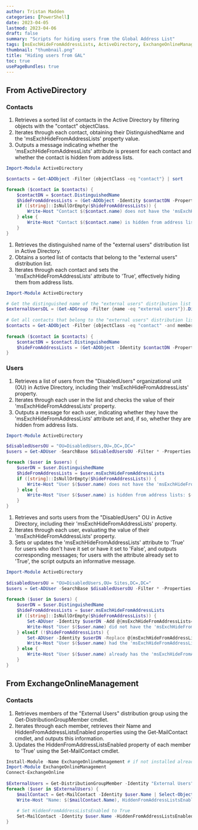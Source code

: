 ```yaml
---
author: Tristan Madden
categories: [PowerShell]
date: 2023-04-05
lastmod: 2023-04-06
draft: false
summary: "Scripts for hiding users from the Global Address List"
tags: [msExchHideFromAddressLists, ActiveDirectory, ExchangeOnlineManagement]
thumbnail: "thumbnail.png"
title: "Hiding users from GAL"
toc: true
usePageBundles: true
---
```


## From ActiveDirectory

### Contacts

1. Retrieves a sorted list of contacts in the Active Directory by filtering objects with the "contact" objectClass.
2. Iterates through each contact, obtaining their DistinguishedName and the 'msExchHideFromAddressLists' property value.
3. Outputs a message indicating whether the 'msExchHideFromAddressLists' attribute is present for each contact and whether the contact is hidden from address lists.

```PowerShell
Import-Module ActiveDirectory

$contacts = Get-ADObject -Filter {objectClass -eq "contact"} | sort

foreach ($contact in $contacts) {
    $contactDN = $contact.DistinguishedName
    $hideFromAddressLists = (Get-ADObject -Identity $contactDN -Properties msExchHideFromAddressLists).msExchHideFromAddressLists
    if ([string]::IsNullOrEmpty($hideFromAddressLists)) {
        Write-Host "Contact $($contact.name) does not have the 'msExchHideFromAddressLists' attribute"
    } else {
        Write-Host "Contact $($contact.name) is hidden from address lists: $($hideFromAddressLists)"
    }
}
```

1. Retrieves the distinguished name of the "external users" distribution list in Active Directory.
2. Obtains a sorted list of contacts that belong to the "external users" distribution list.
3. Iterates through each contact and sets the 'msExchHideFromAddressLists' attribute to 'True', effectively hiding them from address lists.

```PowerShell
Import-Module ActiveDirectory

# Get the distinguished name of the "external users" distribution list
$externalUsersDL = (Get-ADGroup -Filter {name -eq "external users"}).DistinguishedName
 
# Get all contacts that belong to the "external users" distribution list
$contacts = Get-ADObject -Filter {objectClass -eq "contact" -and memberOf -eq $externalUsersDL} | sort
 
foreach ($contact in $contacts) {
    $contactDN = $contact.DistinguishedName
    $hideFromAddressLists = (Get-ADObject -Identity $contactDN -Properties Set-ADObject -Identity $contactDN -Replace @{msExchHideFromAddressLists=$true}
}
```

### Users

1. Retrieves a list of users from the "DisabledUsers" organizational unit (OU) in Active Directory, including their 'msExchHideFromAddressLists' property.
2. Iterates through each user in the list and checks the value of their 'msExchHideFromAddressLists' property.
3. Outputs a message for each user, indicating whether they have the 'msExchHideFromAddressLists' attribute set and, if so, whether they are hidden from address lists.

```PowerShell
Import-Module ActiveDirectory

$disabledUsersOU = "OU=DisabledUsers,OU=,DC=,DC="
$users = Get-ADUser -SearchBase $disabledUsersOU -Filter * -Properties msExchHideFromAddressLists

foreach ($user in $users) {
    $userDN = $user.DistinguishedName
    $hideFromAddressLists = $user.msExchHideFromAddressLists
    if ([string]::IsNullOrEmpty($hideFromAddressLists)) {
        Write-Host "User $($user.name) does not have the 'msExchHideFromAddressLists' attribute"
    } else {
        Write-Host "User $($user.name) is hidden from address lists: $($hideFromAddressLists)"
    }
}

```


1. Retrieves and sorts users from the "DisabledUsers" OU in Active Directory, including their 'msExchHideFromAddressLists' property.
2. Iterates through each user, evaluating the value of their 'msExchHideFromAddressLists' property.
3. Sets or updates the 'msExchHideFromAddressLists' attribute to 'True' for users who don't have it set or have it set to 'False', and outputs corresponding messages; for users with the attribute already set to 'True', the script outputs an informative message.

```PowerShell
Import-Module ActiveDirectory
 
$disabledUsersOU = "OU=DisabledUsers,OU= Sites,DC=,DC="
$users = Get-ADUser -SearchBase $disabledUsersOU -Filter * -Properties msExchHideFromAddressLists | sort
 
foreach ($user in $users) {
    $userDN = $user.DistinguishedName
    $hideFromAddressLists = $user.msExchHideFromAddressLists
    if ([string]::IsNullOrEmpty($hideFromAddressLists)) {
        Set-ADUser -Identity $userDN -Add @{msExchHideFromAddressLists=$true}
        Write-Host "User $($user.name) did not have the 'msExchHideFromAddressLists' attribute and it has been set to 'True'"
    } elseif (!$hideFromAddressLists) {
        Set-ADUser -Identity $userDN -Replace @{msExchHideFromAddressLists=$true}
        Write-Host "User $($user.name) had the 'msExchHideFromAddressLists' attribute set to 'False' and it has been set to 'True'"
    } else {
        Write-Host "User $($user.name) already has the 'msExchHideFromAddressLists' attribute set to 'True'"
    }
}
```

## From ExchangeOnlineManagement

### Contacts

1. Retrieves members of the "External Users" distribution group using the Get-DistributionGroupMember cmdlet.
2. Iterates through each member, retrieves their Name and HiddenFromAddressListsEnabled properties using the Get-MailContact cmdlet, and outputs this information.
3. Updates the HiddenFromAddressListsEnabled property of each member to 'True' using the Set-MailContact cmdlet.

```PowerShell
Install-Module -Name ExchangeOnlineManagement # if not installed already
Import-Module ExchangeOnlineManagement
Connect-ExchangeOnline
 
$ExternalUsers = Get-DistributionGroupMember -Identity "External Users"
foreach ($user in $ExternalUsers) {
    $mailContact = Get-MailContact -Identity $user.Name | Select-Object Name, HiddenFromAddressListsEnabled
    Write-Host "Name: $($mailContact.Name), HiddenFromAddressListsEnabled: $($mailContact.HiddenFromAddressListsEnabled)"
    
    # Set HiddenFromAddressListsEnabled to True
    Set-MailContact -Identity $user.Name -HiddenFromAddressListsEnabled $true
}
```